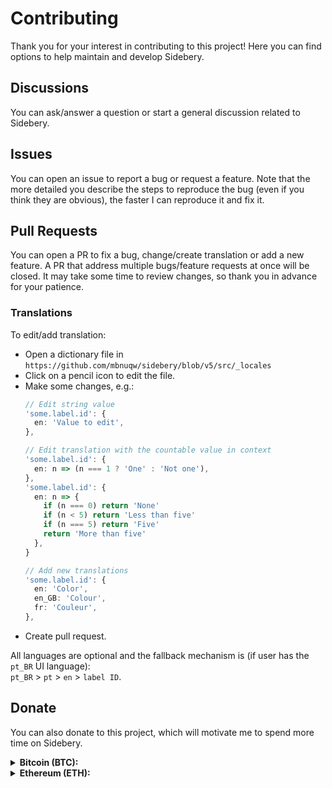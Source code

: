 # Contributing

Thank you for your interest in contributing to this project! Here you can find options to help maintain and develop Sidebery.


## Discussions

You can ask/answer a question or start a general discussion related to Sidebery.


## Issues

You can open an issue to report a bug or request a feature. Note that the more detailed you describe the steps to reproduce the bug (even if you think they are obvious), the faster I can reproduce it and fix it.


## Pull Requests

You can open a PR to fix a bug, change/create translation or add a new feature. A PR that address multiple bugs/feature requests at once will be closed. It may take some time to review changes, so thank you in advance for your patience.

### Translations

To edit/add translation:
- Open a dictionary file in `https://github.com/mbnuqw/sidebery/blob/v5/src/_locales`
- Click on a pencil icon to edit the file.
- Make some changes, e.g.:
  ```ts
  // Edit string value
  'some.label.id': {
    en: 'Value to edit',
  },

  // Edit translation with the countable value in context
  'some.label.id': {
    en: n => (n === 1 ? 'One' : 'Not one'),
  },
  'some.label.id': {
    en: n => {
      if (n === 0) return 'None'
      if (n < 5) return 'Less than five'
      if (n === 5) return 'Five'
      return 'More than five'
    },
  }

  // Add new translations
  'some.label.id': {
    en: 'Color',
    en_GB: 'Colour',
    fr: 'Couleur',
  },
  ```
- Create pull request.

All languages are optional and the fallback mechanism is (if user has the `pt_BR` UI language):  
`pt_BR` > `pt` > `en` > `label ID`.


## Donate

You can also donate to this project, which will motivate me to spend more time on Sidebery.

<details><summary><b> Bitcoin (BTC): </b></summary>

```
bc1q2drx3x5pfl0c68urwztvjrwgksg9u3l7mn4g4m
```
![btc-bc1q2drx3x5pfl0c68urwztvjrwgksg9u3l7mn4g4m](https://user-images.githubusercontent.com/6276694/215584021-b1eee3ab-ca62-4a81-acb4-cd69c27c734a.png)

</details>

<details><summary><b> Ethereum (ETH): </b></summary>

```
0x11667D20AB328194AEEc68F9385CCcf713607929
```
![eth-0x11667D20AB328194AEEc68F9385CCcf713607929](https://user-images.githubusercontent.com/6276694/215587549-39505f92-0f80-43ec-bec1-42bf8cd570c4.png)

</details>
